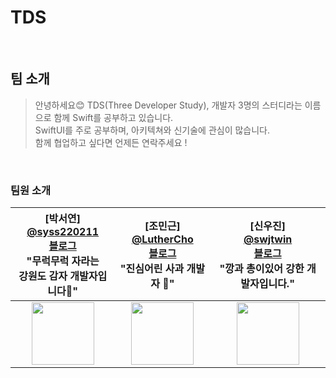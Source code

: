 # TDS

<br>

## 팀 소개
> 안녕하세요😊
> TDS(Three Developer Study), 개발자 3명의 스터디라는 이름으로 함께 Swift를 공부하고 있습니다.  
> SwiftUI를 주로 공부하며, 아키텍쳐와 신기술에 관심이 많습니다.  
> 함께 협업하고 싶다면 언제든 연락주세요 !  


<br>

### 팀원 소개
<div align="center">  

|[박서연]<br/> [@syss220211](https://github.com/syss220211)<br/> [블로그](https://sy-catbutler.tistory.com/) <br/> "무럭무럭 자라는 <br/> 강원도 감자 개발자입니다🥔" | [조민근]<br/> [@LutherCho](https://github.com/LutherCho)<br/> [블로그](https://todayapp.tistory.com/) <br/> "진심어린 사과 개발자 🍎" | [신우진]<br/> [@swjtwin](https://github.com/swjtwin) <br/>[블로그](https://todayapp.tistory.com/) <br/> "깡과 총이있어 강한 개발자입니다." |
| :--------------------------------------------: | :----------------------------------------: | :--------------------------------------: | 
| <img src="https://avatars.githubusercontent.com/u/110394722?v=4" width="100" height="100"> | <img src="https://avatars.githubusercontent.com/u/127810279?v=4" width="100" height="100"> | <img src="https://avatars.githubusercontent.com/u/37550637?v=4" width="100" height="100"> |  

</div>
 

<br>
